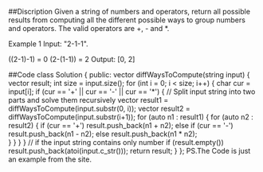 ##Discription
Given a string of numbers and operators, return all possible results from computing all the different possible ways to group numbers and operators. The valid operators are +, - and *.

Example 1
Input: "2-1-1".

((2-1)-1) = 0
(2-(1-1)) = 2
Output: [0, 2]

##Code
  class Solution {
  public:
      vector<int> diffWaysToCompute(string input) {
          vector<int> result;
          int size = input.size();
          for (int i = 0; i < size; i++) {
              char cur = input[i];
              if (cur == '+' || cur == '-' || cur == '*') {
                  // Split input string into two parts and solve them recursively
                  vector<int> result1 = diffWaysToCompute(input.substr(0, i));
                  vector<int> result2 = diffWaysToCompute(input.substr(i+1));
                  for (auto n1 : result1) {
                      for (auto n2 : result2) {
                          if (cur == '+')
                              result.push_back(n1 + n2);
                          else if (cur == '-')
                              result.push_back(n1 - n2);
                          else
                              result.push_back(n1 * n2);    
                      }
                  }
              }
          }
          // if the input string contains only number
          if (result.empty())
              result.push_back(atoi(input.c_str()));
          return result;
      }
  };
PS.The Code is just an example from the site.
